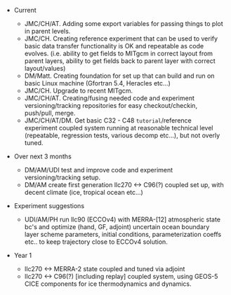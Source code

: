 * Current
  - JMC/CH/AT. Adding some export variables for passing things to plot in parent levels.
  - JMC/CH. Creating reference experiment that can be used to verify basic data transfer functionality
     is OK and repeatable as code evolves. (i.e. ability to get fields to MITgcm in correct layout from parent layers, 
     ability to get fields back to parent layer with correct layout/values)
  - DM/Matt. Creating foundation for set up that can build and run on basic Linux machine (Gfortran 5.4, Heracles etc...)
  - JMC/CH. Upgrade to recent MITgcm.
  - JMC/CH/AT. Creating/fusing needed code and experiment versioning/tracking repositories for easy checkout/checkin, push/pull, merge.
  - JMC/CH/AT/DM. Get basic C32 - C48 `tutorial`/reference experiment coupled system running at reasonable 
     technical level (repeatable, regression tests, various decomp etc...), but not overly tuned.


* Over next 3 months
   - DM/AM/UDI test and improve code and experiment versioning/tracking setup.
   - DM/AM create first generation llc270 <-> C96(?) coupled set up, with decent climate (ice, tropical ocean etc...)


* Experiment suggestions
  - UDI/AM/PH run llc90 (ECCOv4) with MERRA-[12] atmospheric state bc's and optimize (hand, GF, adjoint)
     uncertain ocean boundary layer scheme parameters, initial conditions, parameterization coeffs
     etc.. to keep trajectory close to ECCOv4 solution. 


* Year 1
  - llc270 <-> MERRA-2 state coupled and tuned via adjoint
  - llc270 <-> C96(?) [including replay] coupled system, using GEOS-5 CICE components for ice thermodynamics and
      dynamics. 
